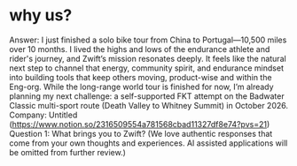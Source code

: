 # why us?

Answer: I just finished a solo bike tour from China to Portugal—10,500 miles over 10 months. I lived the highs and lows of the endurance athlete and rider's journey, and Zwift’s mission resonates deeply. It feels like the natural next step to channel that energy, community spirit, and endurance mindset into building tools that keep others moving, product-wise and within the Eng-org. While the long-range world tour is finished for now, I’m already planning my next challenge: a self-supported FKT attempt on the Badwater Classic multi-sport route (Death Valley to Whitney Summit) in October 2026.
Company: Untitled (https://www.notion.so/2316509554a781568cbad11327df8e74?pvs=21)
Question 1: What brings you to Zwift? (We love authentic responses that come from your own thoughts and experiences. AI assisted applications will be omitted from further review.)